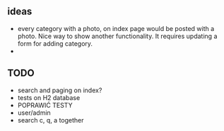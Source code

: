 ## ideas
- every category with a photo, on index page would be posted with a photo. 
       Nice way to show another functionality. It requires updating a form for adding category.
- 

## TODO
- search and paging on index?
- tests on H2 database
- POPRAWIĆ TESTY
- user/admin
- search c, q, a together